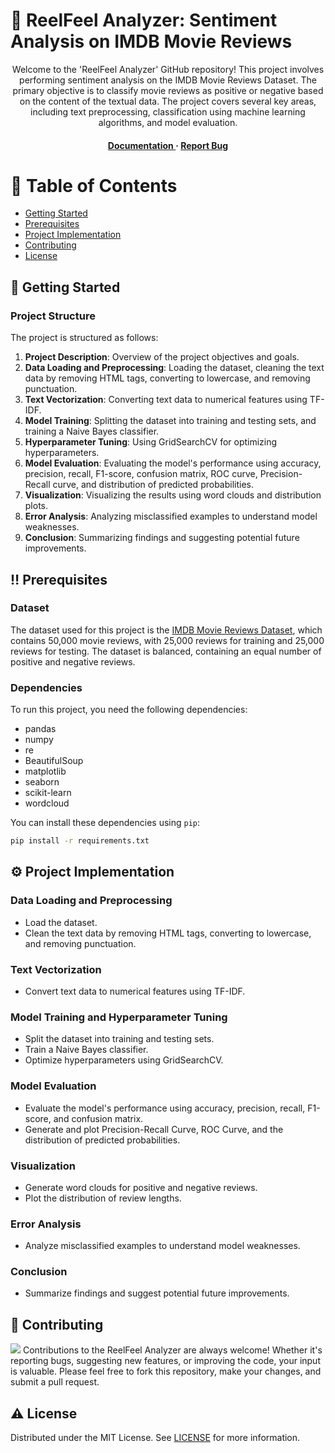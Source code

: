 # :star2: ReelFeel Analyzer: Sentiment Analysis on IMDB Movie Reviews

<div align='center'>

<p>Welcome to the 'ReelFeel Analyzer' GitHub repository! This project involves performing sentiment analysis on the IMDB Movie Reviews Dataset. The primary objective is to classify movie reviews as positive or negative based on the content of the textual data. The project covers several key areas, including text preprocessing, classification using machine learning algorithms, and model evaluation.</p>
<h4> <a href="https://github.com/nishantjoshi-007/ReelFeelAnalyzer/blob/main/static/Report.pdf"> Documentation </a> <span> · </span> <a href="https://github.com/nishantjoshi-007/ReelFeelAnalyzer/issues"> Report Bug </a>

</div>



# :notebook_with_decorative_cover: Table of Contents
- [Getting Started](#toolbox-getting-started)
- [Prerequisites](#bangbang-prerequisites)
- [Project Implementation](#gear-project-implementation)
- [Contributing](#wave-contributing)
- [License](#warning-license)




## :toolbox: Getting Started
### Project Structure
The project is structured as follows:
1. **Project Description**: Overview of the project objectives and goals.
2. **Data Loading and Preprocessing**: Loading the dataset, cleaning the text data by removing HTML tags, converting to lowercase, and removing punctuation.
3. **Text Vectorization**: Converting text data to numerical features using TF-IDF.
4. **Model Training**: Splitting the dataset into training and testing sets, and training a Naive Bayes classifier.
5. **Hyperparameter Tuning**: Using GridSearchCV for optimizing hyperparameters.
6. **Model Evaluation**: Evaluating the model's performance using accuracy, precision, recall, F1-score, confusion matrix, ROC curve, Precision-Recall curve, and distribution of predicted probabilities.
7. **Visualization**: Visualizing the results using word clouds and distribution plots.
8. **Error Analysis**: Analyzing misclassified examples to understand model weaknesses.
9. **Conclusion**: Summarizing findings and suggesting potential future improvements.


## :bangbang: Prerequisites
### Dataset
The dataset used for this project is the [IMDB Movie Reviews Dataset](https://www.kaggle.com/datasets/lakshmi25npathi/imdb-dataset-of-50k-movie-reviews), which contains 50,000 movie reviews, with 25,000 reviews for training and 25,000 reviews for testing. The dataset is balanced, containing an equal number of positive and negative reviews.
### Dependencies
To run this project, you need the following dependencies:
- pandas
- numpy
- re
- BeautifulSoup
- matplotlib
- seaborn
- scikit-learn
- wordcloud

You can install these dependencies using `pip`:
```bash
pip install -r requirements.txt
```

## :gear: Project Implementation
### Data Loading and Preprocessing
- Load the dataset.
- Clean the text data by removing HTML tags, converting to lowercase, and removing punctuation.
### Text Vectorization
- Convert text data to numerical features using TF-IDF.
### Model Training and Hyperparameter Tuning
- Split the dataset into training and testing sets.
- Train a Naive Bayes classifier.
- Optimize hyperparameters using GridSearchCV.
### Model Evaluation
- Evaluate the model's performance using accuracy, precision, recall, F1-score, and confusion matrix.
- Generate and plot Precision-Recall Curve, ROC Curve, and the distribution of predicted probabilities.
### Visualization
- Generate word clouds for positive and negative reviews.
- Plot the distribution of review lengths.
### Error Analysis
- Analyze misclassified examples to understand model weaknesses.
### Conclusion
- Summarize findings and suggest potential future improvements.


## :wave: Contributing
<img src="https://contrib.rocks/image?repo=Louis3797/awesome-readme-template" /> Contributions to the ReelFeel Analyzer are always welcome! Whether it's reporting bugs, suggesting new features, or improving the code, your input is valuable. Please feel free to fork this repository, make your changes, and submit a pull request.


## :warning: License
Distributed under the MIT License. See <a href="https://github.com/nishantjoshi-007/ReelFeelAnalyzer/blob/main/LICENSE">LICENSE</a> for more information.